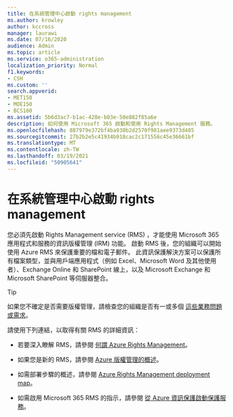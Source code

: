 ```yaml
---
title: 在系統管理中心啟動 rights management
ms.author: krowley
author: kccross
manager: laurawi
ms.date: 07/16/2020
audience: Admin
ms.topic: article
ms.service: o365-administration
localization_priority: Normal
f1.keywords:
- CSH
ms.custom: ''
search.appverid:
- MET150
- MOE150
- BCS160
ms.assetid: 5b6d3ac7-b1ac-428e-b03e-50e882f85a6e
description: 如何使用 Microsoft 365 啟動和使用 Rights Management 服務。
ms.openlocfilehash: 887979e372bf4ba938b2d2570f981aee9373d485
ms.sourcegitcommit: 27b2b2e5c41934b918cac2c171556c45e36661bf
ms.translationtype: MT
ms.contentlocale: zh-TW
ms.lasthandoff: 03/19/2021
ms.locfileid: "50905641"
---
```

# <a name="activate-rights-management-in-the-admin-center"></a>在系統管理中心啟動 rights management

您必須先啟動 Rights Management service (RMS) ，才能使用 Microsoft 365 應用程式和服務的資訊版權管理 (IRM) 功能。 啟動 RMS 後，您的組織可以開始使用 Azure RMS 來保護重要的檔和電子郵件。 此資訊保護解決方案可以保護所有檔案類型，並與用戶端應用程式（例如 Excel、Microsoft Word 及其他使用者）、Exchange Online 和 SharePoint 線上，以及 Microsoft Exchange 和 Microsoft SharePoint 等伺服器整合。
  
> [!TIP]
> 如果您不確定是否需要版權管理，請檢查您的組織是否有一或多個 [這些業務問題或需求](/azure/information-protection/what-is-azure-rms#business-problems-solved-by-azure-rights-management)。 
  
請使用下列連結，以取得有關 RMS 的詳細資訊：
  
- 若要深入瞭解 RMS，請參閱 [何謂 Azure Rights Management](/rights-management/understand-explore/what-is-azure-rms)。

- 如果您是新的 RMS，請參閱 [Azure 版權管理的概述](/rights-management/understand-explore/azure-rights-management)。

- 如需部署步驟的概述，請參閱 [Azure Rights Management deployment map](/rights-management/plan-design/deployment-roadmap)。

- 如需啟用 Microsoft 365 RMS 的指示，請參閱 [從 Azure 資訊保護啟動保護服務](/azure/information-protection/activate-service)。